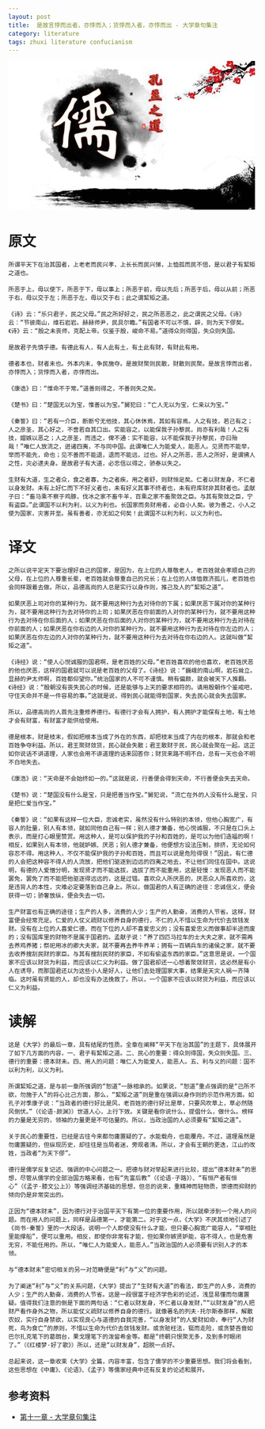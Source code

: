 ```yaml
---
layout: post
title:  是故言悖而出者，亦悖而入；货悖而入者，亦悖而出 - 大学章句集注
category: literature
tags: zhuxi literature confucianism
---
```

![](/assets/img/confucianism.jpg)

# 原文

    所谓平天下在治其国者，上老老而民兴孝，上长长而民兴悌，上恤孤而民不倍，是以君子有絜矩之道也。

    所恶于上，毋以使下，所恶于下，毋以事上；所恶于前，毋以先后；所恶于后，毋以从前；所恶于右，毋以交于左；所恶于左，毋以交于右；此之谓絜矩之道。

    《诗》云：“乐只君子，民之父母。”民之所好好之，民之所恶恶之，此之谓民之父母。《诗》云：“节彼南山，维石岩岩。赫赫师尹，民具尔瞻。”有国者不可以不慎，辟，则为天下僇矣。《诗》云：“殷之未丧师，克配上帝。仪鉴于殷，峻命不易。”道得众则得国，失众则失国。

    是故君子先慎乎德。有德此有人，有人此有土，有土此有财，有财此有用。

    德者本也，财者末也。外本内末，争民施夺。是故财聚则民散，财散则民聚。是故言悖而出者，亦悖而入；货悖而入者，亦悖而出。

    《康诰》曰：“惟命不于常。”道善则得之，不善则失之矣。

    《楚书》曰：“楚国无以为宝，惟善以为宝。”舅犯曰：“亡人无以为宝，仁亲以为宝。”

    《秦誓》曰：“若有一介臣，断断兮无他技，其心休休焉，其如有容焉。人之有技，若己有之；人之彦圣，其心好之，不啻若自其口出。实能容之，以能保我子孙黎民，尚亦有利哉！人之有技，媢嫉以恶之；人之彦圣，而违之，俾不通：实不能容，以不能保我子孙黎民，亦曰殆哉！”唯仁人放流之，迸诸四夷，不与同中国。此谓唯仁人为能爱人，能恶人。见贤而不能举，举而不能先，命也；见不善而不能退，退而不能远，过也。好人之所恶，恶人之所好，是谓拂人之性，灾必逮夫身。是故君子有大道，必忠信以得之，骄泰以失之。

    生财有大道，生之者众，食之者寡，为之者疾，用之者舒，则财恒足矣。仁者以财发身，不仁者以身发财。未有上好仁而下不好义者也，未有好义其事不终者也，未有府库财非其财者也。孟献子曰：“畜马乘不察于鸡豚，伐冰之家不畜牛羊，百乘之家不畜聚敛之臣。与其有聚敛之臣，宁有盗臣。”此谓国不以利为利，以义为利也。长国家而务财用者，必自小人矣。彼为善之，小人之使为国家，灾害并至。虽有善者，亦无如之何矣！此谓国不以利为利，以义为利也。

# 译文

    之所以说平定天下要治理好自己的国家，是因为，在上位的人尊敬老人，老百姓就会孝顺自己的父母，在上位的人尊重长辈，老百姓就会尊重自己的兄长；在上位的人体恤救济孤儿，老百姓也会同样跟着去做。所以，品德高尚的人总是实行以身作则，推己及人的“絜矩之道”。

    如果厌恶上司对你的某种行为，就不要用这种行为去对待你的下属；如果厌恶下属对你的某种行为，就不要用这种行为去对待你的上司；如果厌恶在你前面的人对你的某种行为，就不要用这种行为去对待在你后面的人；如果厌恶在你后面的人对你的某种行为，就不要用这种行为去对待在你前面的人；如果厌恶在你右边的人对你的某种行为，就不要用这种行为去对待在你左边的人；如果厌恶在你左边的人对你的某种行为，就不要用这种行为去对待在你右边的人。这就叫做“絜矩之道”。

    《诗经》说：“使人心悦诚服的国君啊，是老百姓的父母。”老百姓喜欢的他也喜欢，老百姓厌恶的他也厌恶，这样的国君就可以说是老百姓的父母了。《诗经》说：“巍峨的南山啊，岩石耸立。显赫的尹太师啊，百姓都仰望你。”统治国家的人不可不谨慎。稍有偏颇，就会被天下人推翻。《诗经》说：“殷朝没有丧失民心的时候，还是能够与上天的要求相符的。请用殷朝作个鉴戒吧，守住天命并不是一件容易的事。”这就是说，得到民心就能得到国家，失去民心就会失去国家。

    所以，品德高尚的人首先注重修养德行。有德行才会有人拥护，有人拥护才能保有土地，有土地才会有财富，有财富才能供给使用。

    德是根本，财是枝末，假如把根本当成了外在的东西，却把枝末当成了内在的根本，那就会和老百姓争夺利益。所以，君王聚财敛货，民心就会失散；君王散财于民，民心就会聚在一起。这正如你说话不讲道理，人家也会用不讲道理的话来回答你；财货来路不明不白，总有一天也会不明不白地失去。

    《康浩》说：“天命是不会始终如一的。”这就是说，行善便会得到天命，不行善便会失去天命。

    《楚书》说：“楚国没有什么是宝，只是把善当作宝。”舅犯说，“流亡在外的人没有什么是宝，只是把仁爱当作宝。”

    《秦誓》说：“如果有这样一位大臣，忠诚老实，虽然没有什么特别的本领，但他心胸宽广，有容人的肚量，别人有本领，就如同他自己有一样；别人德才兼备，他心悦诚服，不只是在口头上表示，而是打心眼里赞赏。用这种人，是可以保护我的子孙和百姓的，是可以为他们造福的啊！相反，如果别人有本领，他就妒嫉、厌恶；别人德才兼备，他便想方设法压制，排挤，无论如何容忍不得。用这种人，不仅不能保护我的子孙和百姓，而且可以说是危险得很！”因此，有仁德的人会把这种容不得人的人流放，把他们驱逐到边远的四夷之地去，不让他们同住在国中。这说明，有德的人爱憎分明，发现贤才而不能选拔，选拔了而不能重用，这是轻慢：发现恶人而不能罢免，罢免了而不能把他驱逐得远远的，这是过错。喜欢众人所厌恶的，厌恶众人所喜欢的，这是违背人的本性，灾难必定要落到自己身上。所以，做国君的人有正确的途径：忠诚信义，便会获得一切；骄奢放纵，便会失去一切。

    生产财富也有正确的途径；生产的人多，消费的人少；生产的人勤奋，消费的人节省。这样，财富便会经常充足。仁爱的人仗义疏财以修养自身的德行，不仁的人不惜以生命为代价去敛钱发财。没有在上位的人喜爱仁德，而在下位的人却不喜爱忠义的；没有喜爱忠义而做事却半途而废的；没有国库里的财物不是属于国君的。孟献子说：“养了四匹马拉车的士大夫之家，就不需再去养鸡养猪；祭祀用冰的卿大夫家，就不要再去养牛养羊；拥有一百辆兵车的诸侯之家，就不要去收养搜刮民财的家臣。与其有搜刮民财的家臣，不如有偷盗东西的家臣。”这意思是说，一个国家不应该以财货为利益，而应该以仁义为利益。做了国君却还一心想着聚敛财货，这必然是有小人在诱导，而那国君还以为这些小人是好人，让他们去处理国家大事，结果是天灾人祸一齐降临。这时虽有贤能的人，却也没有办法挽救了。所以，一个国家不应该以财货为利益，而应该以仁义为利益。

# 读解

    这是《大学》的最后一章，具有结尾的性质。全章在阐释“平天下在治其国”的主题下，具体展开了如下几方面的内容，一、君子有絜矩之道。二、民心的重要：得众则得国，失众则失国。三、德行的重要：德本财未。四、用人的问题：唯仁人为能爱人，能恶人。五、利与义的问题：国不以利为利，以义为利。

    所谓絜矩之道，是与前一章所强调的“恕道”一脉相承的。如果说，“恕道”重点强调的是“己所不欲，勿施于人”的将心比己方面，那么，“絜矩之道”则是重在强调以身作则的示范作用方面。如孔子对季康子说：“当政者的德行好比是风，老百姓的德行好比是草，只要风吹草上，草必然随风倒伏。”（《论语·颜渊》）世道人心，上行下效。关键是看你说什么，提倡什么，做什么。榜样的力量是无穷的，领袖的力量更是不可估量的。所以，当政治国的人必须要有“絜矩之道”。

    关于民心的重要性，已经是古往今来都勿庸置疑的了。水能载舟，也能覆舟。不过，道理虽然是勿庸置疑的，但纵现历史，却往往是当局者迷，旁观者清。所以，才会有王朝的更迭，江山的改姓，当政者“为天下僇”。

    德行是儒学反复记述、强调的中心问题之一。把德与财对举起来进行比较，提出“德本财未”的思想，尽管从儒学的全部治国方略来看，也有“先富后教”（《论语·子路》）、“有恒产者有恒心”（《孟子·膝文公上》）等强调经济基础的思想，但总的说来，重精神而轻物质，崇德而抑财的倾向仍是非常突出的。

    正因为“德本财末”，因为德行对于治国平天下有第一位的重要作用，所以就牵涉到一个用人的问题。而在用人的问题上，同样是品德第一，才能第二。对于这一点，《大学》不厌其烦地引述了《尚书·秦誓》里的一大段话，说明一个人即使没有什么才能，但只要心胸宽广能容人，“宰相肚里能撑船”，便可以重用。相反，即使你非常有才能，但如果你嫉贤妒能，容不得人，也是危害无穷，不能任用的。所以，“唯仁人为能爱人，能恶人。”当政治国的人必须要有识别人才的本领。

    与“德本财末”密切相关的另一对范畴便是“利”与“义”的问题。

    为了阐迷“利”与“义”的关系问题，《大学》提出了“生财有大道”的看法，即生产的人多，消费的人少；生产的人勤奋，消费的人节省。这是一段很富于经济学色彩的论述，浅显易懂而勿庸置疑。值得我们注意的倒是下面的两句话：“仁者以财发身，不仁者以身发财，”“以财发身”的人把财产看作身外之物，所以能仗义疏财以修养自身的德行。就像著名的列夫·托尔斯泰那样，解散农奴，实行自身禁欲，以实现良心与道德的自我完善，“以身发财”的人爱财如命，奉行“人为财死，鸟为食亡”的原则，不惜以生命为代价去敛钱发财。或贪赃枉法，铤而走险，或贪婪吝啬如巴尔扎克笔下的葛朗台，果戈理笔下的泼留希金等。都是“终朝只恨聚无多，及到多时眼闭了。”（《红楼梦·好了歌》）所以，还是“以财发身”，超脱一点好。

    总起来说，这一章收束《大学》全篇，内容丰富，包含了儒学的不少重要思想。我们将会看到，这些思想在《中庸》、《论语》、《孟子》等儒家经典中还有反复的论述和展开。


## 参考资料

* [第十一章 - 大学章句集注](http://so.gushiwen.org/guwen/bookv_3047.aspx)
